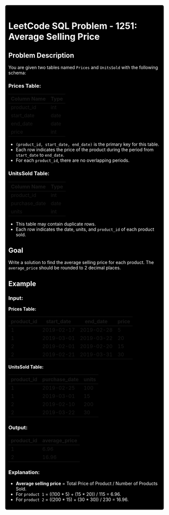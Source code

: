 <div style="background-color: black; color: white; padding: 10px; border-radius: 5px;">

# LeetCode SQL Problem - 1251: Average Selling Price

## Problem Description

You are given two tables named `Prices` and `UnitsSold` with the following schema:

### Prices Table:

| Column Name | Type  |
|-------------|-------|
| product_id  | int   |
| start_date  | date  |
| end_date    | date  |
| price       | int   |

- `(product_id, start_date, end_date)` is the primary key for this table.
- Each row indicates the price of the product during the period from `start_date` to `end_date`.
- For each `product_id`, there are no overlapping periods.

### UnitsSold Table:

| Column Name   | Type  |
|---------------|-------|
| product_id    | int   |
| purchase_date | date  |
| units         | int   |

- This table may contain duplicate rows.
- Each row indicates the date, units, and `product_id` of each product sold.

## Goal

Write a solution to find the average selling price for each product. The `average_price` should be rounded to 2 decimal places.

## Example

### Input:

**Prices Table:**

| product_id | start_date | end_date   | price |
|------------|------------|------------|-------|
| 1          | 2019-02-17 | 2019-02-28 | 5     |
| 1          | 2019-03-01 | 2019-03-22 | 20    |
| 2          | 2019-02-01 | 2019-02-20 | 15    |
| 2          | 2019-02-21 | 2019-03-31 | 30    |

**UnitsSold Table:**

| product_id | purchase_date | units |
|------------|---------------|-------|
| 1          | 2019-02-25    | 100   |
| 1          | 2019-03-01    | 15    |
| 2          | 2019-02-10    | 200   |
| 2          | 2019-03-22    | 30    |

### Output:

| product_id | average_price |
|------------|---------------|
| 1          | 6.96          |
| 2          | 16.96         |

### Explanation:

- **Average selling price** = Total Price of Product / Number of Products Sold.
- For `product 1` = ((100 * 5) + (15 * 20)) / 115 = 6.96.
- For `product 2` = ((200 * 15) + (30 * 30)) / 230 = 16.96.

</div>
